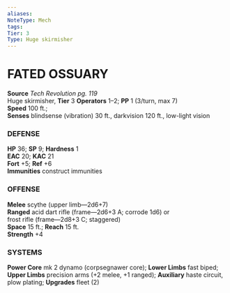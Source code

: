 ```yaml
---
aliases: 
NoteType: Mech
tags: 
Tier: 3
Type: Huge skirmisher
---
```


# FATED OSSUARY

**Source** _Tech Revolution pg. 119_  
Huge skirmisher, **Tier** 3 
**Operators** 1–2; **PP** 1 (3/turn, max 7)  
**Speed** 100 ft.;  
**Senses** blindsense (vibration) 30 ft., darkvision 120 ft., low-light vision

### DEFENSE

**HP** 36; **SP** 9; **Hardness** 1  
**EAC** 20; **KAC** 21  
**Fort** +5; **Ref** +6  
**Immunities** construct immunities

### OFFENSE

**Melee** scythe (upper limb—2d6+7)  
**Ranged** acid dart rifle (frame—2d6+3 A; corrode 1d6) or  
frost rifle (frame—2d8+3 C; staggered)  
**Space** 15 ft.; **Reach** 15 ft.  
**Strength** +4

### SYSTEMS

**Power Core** mk 2 dynamo (corpsegnawer core); **Lower Limbs** fast biped; **Upper Limbs** precision arms (+2 melee, +1 ranged); **Auxiliary** haste circuit, plow plating; **Upgrades** fleet (2)

